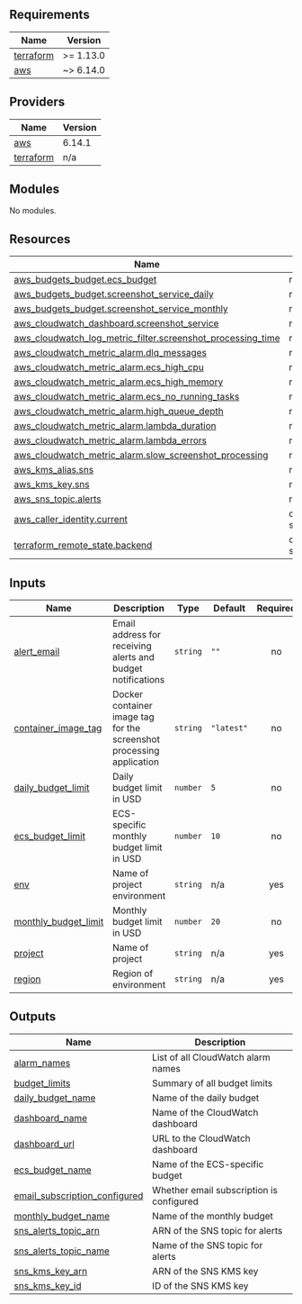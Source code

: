 <!-- BEGIN_TF_DOCS -->
## Requirements

| Name | Version |
|------|---------|
| <a name="requirement_terraform"></a> [terraform](#requirement\_terraform) | >= 1.13.0 |
| <a name="requirement_aws"></a> [aws](#requirement\_aws) | ~> 6.14.0 |

## Providers

| Name | Version |
|------|---------|
| <a name="provider_aws"></a> [aws](#provider\_aws) | 6.14.1 |
| <a name="provider_terraform"></a> [terraform](#provider\_terraform) | n/a |

## Modules

No modules.

## Resources

| Name | Type |
|------|------|
| [aws_budgets_budget.ecs_budget](https://registry.terraform.io/providers/hashicorp/aws/latest/docs/resources/budgets_budget) | resource |
| [aws_budgets_budget.screenshot_service_daily](https://registry.terraform.io/providers/hashicorp/aws/latest/docs/resources/budgets_budget) | resource |
| [aws_budgets_budget.screenshot_service_monthly](https://registry.terraform.io/providers/hashicorp/aws/latest/docs/resources/budgets_budget) | resource |
| [aws_cloudwatch_dashboard.screenshot_service](https://registry.terraform.io/providers/hashicorp/aws/latest/docs/resources/cloudwatch_dashboard) | resource |
| [aws_cloudwatch_log_metric_filter.screenshot_processing_time](https://registry.terraform.io/providers/hashicorp/aws/latest/docs/resources/cloudwatch_log_metric_filter) | resource |
| [aws_cloudwatch_metric_alarm.dlq_messages](https://registry.terraform.io/providers/hashicorp/aws/latest/docs/resources/cloudwatch_metric_alarm) | resource |
| [aws_cloudwatch_metric_alarm.ecs_high_cpu](https://registry.terraform.io/providers/hashicorp/aws/latest/docs/resources/cloudwatch_metric_alarm) | resource |
| [aws_cloudwatch_metric_alarm.ecs_high_memory](https://registry.terraform.io/providers/hashicorp/aws/latest/docs/resources/cloudwatch_metric_alarm) | resource |
| [aws_cloudwatch_metric_alarm.ecs_no_running_tasks](https://registry.terraform.io/providers/hashicorp/aws/latest/docs/resources/cloudwatch_metric_alarm) | resource |
| [aws_cloudwatch_metric_alarm.high_queue_depth](https://registry.terraform.io/providers/hashicorp/aws/latest/docs/resources/cloudwatch_metric_alarm) | resource |
| [aws_cloudwatch_metric_alarm.lambda_duration](https://registry.terraform.io/providers/hashicorp/aws/latest/docs/resources/cloudwatch_metric_alarm) | resource |
| [aws_cloudwatch_metric_alarm.lambda_errors](https://registry.terraform.io/providers/hashicorp/aws/latest/docs/resources/cloudwatch_metric_alarm) | resource |
| [aws_cloudwatch_metric_alarm.slow_screenshot_processing](https://registry.terraform.io/providers/hashicorp/aws/latest/docs/resources/cloudwatch_metric_alarm) | resource |
| [aws_kms_alias.sns](https://registry.terraform.io/providers/hashicorp/aws/latest/docs/resources/kms_alias) | resource |
| [aws_kms_key.sns](https://registry.terraform.io/providers/hashicorp/aws/latest/docs/resources/kms_key) | resource |
| [aws_sns_topic.alerts](https://registry.terraform.io/providers/hashicorp/aws/latest/docs/resources/sns_topic) | resource |
| [aws_caller_identity.current](https://registry.terraform.io/providers/hashicorp/aws/latest/docs/data-sources/caller_identity) | data source |
| [terraform_remote_state.backend](https://registry.terraform.io/providers/hashicorp/terraform/latest/docs/data-sources/remote_state) | data source |

## Inputs

| Name | Description | Type | Default | Required |
|------|-------------|------|---------|:--------:|
| <a name="input_alert_email"></a> [alert\_email](#input\_alert\_email) | Email address for receiving alerts and budget notifications | `string` | `""` | no |
| <a name="input_container_image_tag"></a> [container\_image\_tag](#input\_container\_image\_tag) | Docker container image tag for the screenshot processing application | `string` | `"latest"` | no |
| <a name="input_daily_budget_limit"></a> [daily\_budget\_limit](#input\_daily\_budget\_limit) | Daily budget limit in USD | `number` | `5` | no |
| <a name="input_ecs_budget_limit"></a> [ecs\_budget\_limit](#input\_ecs\_budget\_limit) | ECS-specific monthly budget limit in USD | `number` | `10` | no |
| <a name="input_env"></a> [env](#input\_env) | Name of project environment | `string` | n/a | yes |
| <a name="input_monthly_budget_limit"></a> [monthly\_budget\_limit](#input\_monthly\_budget\_limit) | Monthly budget limit in USD | `number` | `20` | no |
| <a name="input_project"></a> [project](#input\_project) | Name of project | `string` | n/a | yes |
| <a name="input_region"></a> [region](#input\_region) | Region of environment | `string` | n/a | yes |

## Outputs

| Name | Description |
|------|-------------|
| <a name="output_alarm_names"></a> [alarm\_names](#output\_alarm\_names) | List of all CloudWatch alarm names |
| <a name="output_budget_limits"></a> [budget\_limits](#output\_budget\_limits) | Summary of all budget limits |
| <a name="output_daily_budget_name"></a> [daily\_budget\_name](#output\_daily\_budget\_name) | Name of the daily budget |
| <a name="output_dashboard_name"></a> [dashboard\_name](#output\_dashboard\_name) | Name of the CloudWatch dashboard |
| <a name="output_dashboard_url"></a> [dashboard\_url](#output\_dashboard\_url) | URL to the CloudWatch dashboard |
| <a name="output_ecs_budget_name"></a> [ecs\_budget\_name](#output\_ecs\_budget\_name) | Name of the ECS-specific budget |
| <a name="output_email_subscription_configured"></a> [email\_subscription\_configured](#output\_email\_subscription\_configured) | Whether email subscription is configured |
| <a name="output_monthly_budget_name"></a> [monthly\_budget\_name](#output\_monthly\_budget\_name) | Name of the monthly budget |
| <a name="output_sns_alerts_topic_arn"></a> [sns\_alerts\_topic\_arn](#output\_sns\_alerts\_topic\_arn) | ARN of the SNS topic for alerts |
| <a name="output_sns_alerts_topic_name"></a> [sns\_alerts\_topic\_name](#output\_sns\_alerts\_topic\_name) | Name of the SNS topic for alerts |
| <a name="output_sns_kms_key_arn"></a> [sns\_kms\_key\_arn](#output\_sns\_kms\_key\_arn) | ARN of the SNS KMS key |
| <a name="output_sns_kms_key_id"></a> [sns\_kms\_key\_id](#output\_sns\_kms\_key\_id) | ID of the SNS KMS key |
<!-- END_TF_DOCS -->

